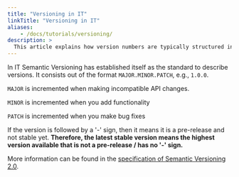 ```yaml
---
title: "Versioning in IT"
linkTitle: "Versioning in IT"
aliases:
    - /docs/tutorials/versioning/
description: >
  This article explains how version numbers are typically structured in IT.
---
```


In IT Semantic Versioning has established itself as the standard to describe versions. It consists out of the format `MAJOR.MINOR.PATCH`, e.g., `1.0.0`. 

`MAJOR` is incremented when making incompatible API changes.

`MINOR` is incremented when you add functionality

`PATCH` is incremented when you make bug fixes

If the version is followed by a '-' sign, then it means it is a pre-release and not stable yet. **Therefore, the latest stable version means the highest version available that is not a pre-release / has no '-' sign.**

More information can be found in the [specification of Semantic Versioning 2.0](https://semver.org/).

